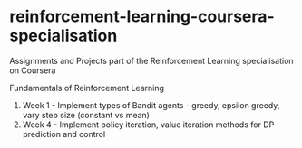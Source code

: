 # reinforcement-learning-coursera-specialisation
Assignments and Projects part of the Reinforcement Learning specialisation on Coursera

Fundamentals of Reinforcement Learning
1. Week 1 - Implement types of Bandit agents - greedy, epsilon greedy, vary step size (constant vs mean)
2. Week 4 - Implement policy iteration, value iteration methods for DP prediction and control
